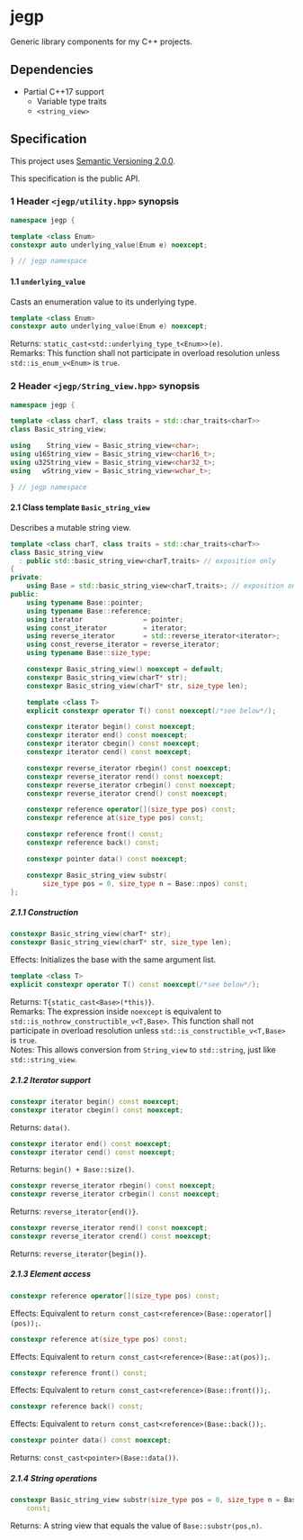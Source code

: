 # jegp

Generic library components for my C++ projects.

## Dependencies

* Partial C++17 support
    - Variable type traits
    - `<string_view>`

## Specification

This project uses [Semantic Versioning 2.0.0](http://semver.org/).

This specification is the public API.

### 1 Header `<jegp/utility.hpp>` synopsis

```C++
namespace jegp {

template <class Enum>
constexpr auto underlying_value(Enum e) noexcept;

} // jegp namespace
```

#### 1.1 `underlying_value`

Casts an enumeration value to its underlying type.

```C++
template <class Enum>
constexpr auto underlying_value(Enum e) noexcept;
```
Returns: `static_cast<std::underlying_type_t<Enum>>(e)`.<br/>
Remarks: This function shall not participate in overload resolution unless `std::is_enum_v<Enum>` is `true`.

### 2 Header `<jegp/String_view.hpp>` synopsis

```C++
namespace jegp {

template <class charT, class traits = std::char_traits<charT>>
class Basic_string_view;

using    String_view = Basic_string_view<char>;
using u16String_view = Basic_string_view<char16_t>;
using u32String_view = Basic_string_view<char32_t>;
using   wString_view = Basic_string_view<wchar_t>;

} // jegp namespace
```

#### 2.1 Class template `Basic_string_view`

Describes a mutable string view.

```C++
template <class charT, class traits = std::char_traits<charT>>
class Basic_string_view
  : public std::basic_string_view<charT,traits> // exposition only
{
private:
    using Base = std::basic_string_view<charT,traits>; // exposition only
public:
    using typename Base::pointer;
    using typename Base::reference;
    using iterator               = pointer;
    using const_iterator         = iterator;
    using reverse_iterator       = std::reverse_iterator<iterator>;
    using const_reverse_iterator = reverse_iterator;
    using typename Base::size_type;

    constexpr Basic_string_view() noexcept = default;
    constexpr Basic_string_view(charT* str);
    constexpr Basic_string_view(charT* str, size_type len);

    template <class T>
    explicit constexpr operator T() const noexcept(/*see below*/);

    constexpr iterator begin() const noexcept;
    constexpr iterator end() const noexcept;
    constexpr iterator cbegin() const noexcept;
    constexpr iterator cend() const noexcept;

    constexpr reverse_iterator rbegin() const noexcept;
    constexpr reverse_iterator rend() const noexcept;
    constexpr reverse_iterator crbegin() const noexcept;
    constexpr reverse_iterator crend() const noexcept;

    constexpr reference operator[](size_type pos) const;
    constexpr reference at(size_type pos) const;

    constexpr reference front() const;
    constexpr reference back() const;

    constexpr pointer data() const noexcept;

    constexpr Basic_string_view substr(
        size_type pos = 0, size_type n = Base::npos) const;
};
```

##### 2.1.1 Construction

```C++
constexpr Basic_string_view(charT* str);
constexpr Basic_string_view(charT* str, size_type len);
```
Effects: Initializes the base with the same argument list.

```C++
template <class T>
explicit constexpr operator T() const noexcept(/*see below*/);
```
Returns: `T{static_cast<Base>(*this)}`.<br/>
Remarks: The expression inside `noexcept` is equivalent to `std::is_nothrow_constructible_v<T,Base>`. This function shall not participate in overload resolution unless `std::is_constructible_v<T,Base>` is `true`.<br/>
Notes: This allows conversion from `String_view` to `std::string`, just like `std::string_view`.

##### 2.1.2 Iterator support

```C++
constexpr iterator begin() const noexcept;
constexpr iterator cbegin() const noexcept;
```
Returns: `data()`.

```C++
constexpr iterator end() const noexcept;
constexpr iterator cend() const noexcept;
```
Returns: `begin() + Base::size()`.

```C++
constexpr reverse_iterator rbegin() const noexcept;
constexpr reverse_iterator crbegin() const noexcept;
```
Returns: `reverse_iterator{end()}`.

```C++
constexpr reverse_iterator rend() const noexcept;
constexpr reverse_iterator crend() const noexcept;
```
Returns: `reverse_iterator{begin()}`.

##### 2.1.3 Element access

```C++
constexpr reference operator[](size_type pos) const;
```
Effects: Equivalent to `return const_cast<reference>(Base::operator[](pos));`.

```C++
constexpr reference at(size_type pos) const;
```
Effects: Equivalent to `return const_cast<reference>(Base::at(pos));`.

```C++
constexpr reference front() const;
```
Effects: Equivalent to `return const_cast<reference>(Base::front());`.

```C++
constexpr reference back() const;
```
Effects: Equivalent to `return const_cast<reference>(Base::back());`.

```C++
constexpr pointer data() const noexcept;
```
Returns: `const_cast<pointer>(Base::data())`.

##### 2.1.4 String operations

```C++
constexpr Basic_string_view substr(size_type pos = 0, size_type n = Base::npos)
    const;
```
Returns: A string view that equals the value of `Base::substr(pos,n)`.
